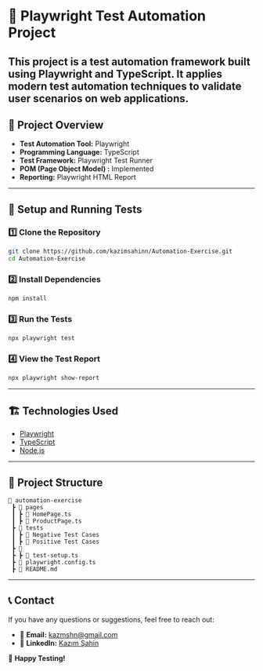 # 📌  Playwright Test Automation Project

This project is a test automation framework built using **Playwright** and **TypeScript**. It applies modern test automation techniques to validate user scenarios on web applications.
---

## 🚀 Project Overview

- **Test Automation  Tool:** Playwright
- **Programming  Language:** TypeScript
- **Test Framework:** Playwright Test Runner
- **POM (Page Object Model) :** Implemented
- **Reporting:** Playwright HTML Report

---

## 📂 Setup and Running Tests

### 1️⃣  Clone the Repository
```bash
git clone https://github.com/kazimsahinn/Automation-Exercise.git
cd Automation-Exercise
```

### 2️⃣  Install Dependencies
```bash
npm install
```

### 3️⃣  Run the Tests
```bash
npx playwright test
```

### 4️⃣ View the Test Report
```bash
npx playwright show-report
```

---

## 🏗 Technologies Used
- [Playwright](https://playwright.dev/)
- [TypeScript](https://www.typescriptlang.org/)
- [Node.js](https://nodejs.org/)

---

## 📌 Project Structure
```plaintext
📂 automation-exercise
 ┣ 📂 pages
 ┃ ┣ 📜 HomePage.ts
 ┃ ┣ 📜 ProductPage.ts
 ┣ 📂 tests
 ┃ ┣ 📂 Negative Test Cases
 ┃ ┣ 📂 Positive Test Cases
 ┣ 📂 
 ┣ ┣ 📜 test-setup.ts
 ┣ 📜 playwright.config.ts
 ┣ 📜 README.md
```

---

## 📞 Contact
If you have any questions or suggestions, feel free to reach out:
- 📧 **Email:** kazmshn@gmail.com
- 🔗 **LinkedIn:** [Kazım Şahin](https://www.linkedin.com/in/kazimsahin/)

🚀 **Happy Testing!**

